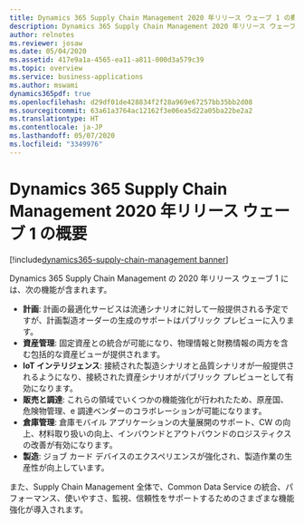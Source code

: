 ```yaml
---
title: Dynamics 365 Supply Chain Management 2020 年リリース ウェーブ 1 の概要
description: Dynamics 365 Supply Chain Management 2020 年リリース ウェーブ 1 の概要
author: relnotes
ms.reviewer: josaw
ms.date: 05/04/2020
ms.assetid: 417e9a1a-4565-ea11-a811-000d3a579c39
ms.topic: overview
ms.service: business-applications
ms.author: mswami
dynamics365pdf: true
ms.openlocfilehash: d29df01de428834f2f28a969e67257bb35bb2d08
ms.sourcegitcommit: 63a61a3764ac12162f3e06ea5d22a05ba22be2a2
ms.translationtype: HT
ms.contentlocale: ja-JP
ms.lasthandoff: 05/07/2020
ms.locfileid: "3349976"
---
```

# <a name="overview-of-dynamics-365-supply-chain-management-2020-release-wave-1"></a>Dynamics 365 Supply Chain Management 2020 年リリース ウェーブ 1 の概要
[!include[dynamics365-supply-chain-management banner](../includes/dynamics365-supply-chain-management.md)]

<!--overview start-->
Dynamics 365 Supply Chain Management の 2020 年リリース ウェーブ 1 には、次の機能が含まれます。
 
- **計画**: 計画の最適化サービスは流通シナリオに対して一般提供される予定ですが、計画製造オーダーの生成のサポートはパブリック プレビューに入ります。
- **資産管理**: 固定資産との統合が可能になり、物理情報と財務情報の両方を含む包括的な資産ビューが提供されます。 
- **IoT インテリジェンス**: 接続された製造シナリオと品質シナリオが一般提供されるようになり、接続された資産シナリオがパブリック プレビューとして有効になります。
- **販売と調達**: これらの領域でいくつかの機能強化が行われたため、原産国、危険物管理、e 調達ベンダーのコラボレーションが可能になります。 
- **倉庫管理**: 倉庫モバイル アプリケーションの大量展開のサポート、CW の向上、材料取り扱いの向上、インバウンドとアウトバウンドのロジスティクスの改善が有効になります。
- **製造**: ジョブ カード デバイスのエクスペリエンスが強化され、製造作業の生産性が向上しています。 

また、Supply Chain Management 全体で、Common Data Service の統合、パフォーマンス、使いやすさ、監視、信頼性をサポートするためのさまざまな機能強化が導入されます。
<!--overview end-->